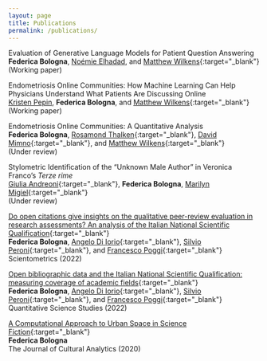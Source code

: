 ```yaml
---
layout: page
title: Publications
permalink: /publications/
---
```

Evaluation of Generative Language Models for Patient Question Answering <br/>
**Federica Bologna**, [Noémie Elhadad](https://people.dbmi.columbia.edu/noemie/), and [Matthew Wilkens](https://mattwilkens.com/){:target="_blank"}  <br/>
(Working paper)<br/>

Endometriosis Online Communities: How Machine Learning Can Help Physicians Understand What Patients Are Discussing Online <br/>
[Kristen Pepin](https://weillcornell.org/kristen-pepin-md-phd), **Federica Bologna**, and [Matthew Wilkens](https://mattwilkens.com/){:target="_blank"}  <br/>
(Working paper)<br/>

Endometriosis Online Communities: A Quantitative Analysis <br/>
**Federica Bologna**, [Rosamond Thalken](https://rosamondthalken.com/){:target="_blank"}, [David Mimno](https://mimno.infosci.cornell.edu/){:target="_blank"}, and [Matthew Wilkens](https://mattwilkens.com/){:target="_blank"}  <br/>
(Under review)<br/>

Stylometric Identification of the “Unknown Male Author” in Veronica Franco’s _Terze rime_ <br/>
[Giulia Andreoni](https://romancestudies.cornell.edu/giulia-andreoni){:target="_blank"}, **Federica Bologna**, [Marilyn Migiel](https://romancestudies.cornell.edu/marilyn-migiel){:target="_blank"} <br/>
(Under review)<br/>

[Do open citations give insights on the qualitative peer-review evaluation in research assessments? An analysis of the Italian National Scientific Qualification](https://doi.org/10.1007/s11192-022-04581-6){:target="_blank"}  <br/>
**Federica Bologna**, [Angelo Di Iorio](https://www.unibo.it/sitoweb/angelo.diiorio/en){:target="_blank"}, [Silvio Peroni](https://essepuntato.it/){:target="_blank"}, and [Francesco Poggi](http://personale.unimore.it/rubrica/dettaglio/fpoggi){:target="_blank"}  <br/>
Scientometrics (2022)<br/>

[Open bibliographic data and the Italian National Scientific Qualification: measuring coverage of academic fields](https://doi.org/10.1162/qss_a_00203){:target="_blank"}  <br/>
**Federica Bologna**, [Angelo Di Iorio](https://www.unibo.it/sitoweb/angelo.diiorio/en){:target="_blank"}, [Silvio Peroni](https://essepuntato.it/){:target="_blank"}, and [Francesco Poggi](http://personale.unimore.it/rubrica/dettaglio/fpoggi){:target="_blank"}  <br/>
Quantitative Science Studies (2022)<br/>

[A Computational Approach to Urban Space in Science Fiction](https://doi.org/10.22148/001c.18120){:target="_blank"}   
**Federica Bologna**  <br/>
The Journal of Cultural Analytics (2020)  <br/>
